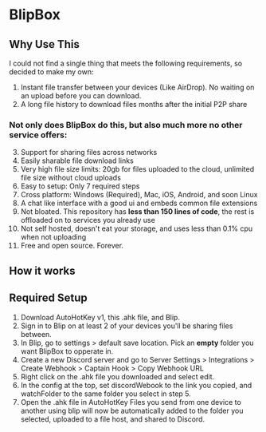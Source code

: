 # BlipBox
## Why Use This

I could not find a single thing that meets the following requirements, so decided to make my own:
1. Instant file transfer between your devices (Like AirDrop). No waiting on an upload before you can download.
2. A long file history to download files months after the initial P2P share

### Not only does BlipBox do this, but also much more no other service offers:

3. Support for sharing files across networks
4. Easily sharable file download links
5. Very high file size limits: 20gb for files uploaded to the cloud, unlimited file size without cloud uploads
6. Easy to setup: Only 7 required steps
7. Cross platform: Windows (Required), Mac, iOS, Android, and soon Linux
8. A chat like interface with a good ui and embeds common file extensions
9. Not bloated. This repository has **less than 150 lines of code**, the rest is offloaded on to services you already use
10. Not self hosted, doesn't eat your storage, and uses less than 0.1% cpu when not uploading
11. Free and open source. Forever.

## How it works

## Required Setup
1. Download AutoHotKey v1, this .ahk file, and Blip.
2. Sign in to Blip on at least 2 of your devices you'll be sharing files between.
3. In Blip, go to settings > default save location. Pick an **empty** folder you want BlipBox to opperate in.
4. Create a new Discord server and go to Server Settings > Integrations > Create Webhook > Captain Hook > Copy Webhook URL
5. Right click on the .ahk file you downloaded and select edit.
6. In the config at the top, set discordWebook to the link you copied, and watchFolder to the same folder you select in step 5.
7. Open the .ahk file in AutoHotKey
Files you send from one device to another using blip will now be automatically added to the folder you selected, uploaded to a file host, and shared to Discord.

## 
